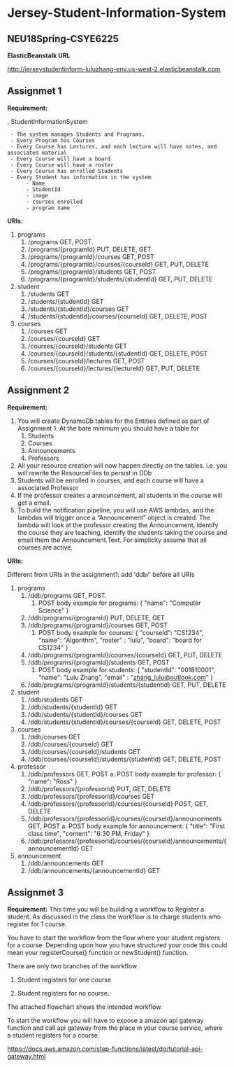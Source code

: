 # Jersey-Student-Information-System

## NEU18Spring-CSYE6225

**ElasticBeanstalk URL**

http://jerseystudentinform-luluzhang-env.us-west-2.elasticbeanstalk.com

## Assignmet 1
**Requirement:**

. StudentInformationSystem 

     - The system manages Students and Programs.
     - Every Program has Courses
     - Every Course has Lectures, and each lecture will have notes, and associated material
     - Every Course will have a board
     - Every Course will have a roster 
     - Every Course has enrolled Students
     - Every Student has information in the system 
          - Name        
          - StudentId
          - image     
          - courses enrolled
          - program name

**URIs:**

1. programs
    1. /programs    GET, POST.
    2. /programs/{programId}    PUT, DELETE, GET
    3. /programs/{programId}/courses    GET, POST
    4. /programs/{programId}/courses/{courseId}     GET, PUT, DELETE
    5. /programs/{programId}/students   GET, POST
    6. /programs/{programId}/students/{studentId}   GET, PUT, DELETE
2. student
    1. /students    GET
    2. /students/{studentId}    GET
    3. /students/{studentId}/courses    GET
    4. /students/{studentId}/courses/{courseId}     GET, DELETE, POST
3. courses
    1. /courses     GET
    2. /courses/{courseId}      GET
    3. /courses/{courseId}/students     GET
    4. /courses/{courseId}/students/{studentId}     GET, DELETE, POST
    5. /courses/{courseId}/lectures     GET, POST
    6. /courses/{courseId}/lectures/{lectureId}     GET, PUT, DELETE


## Assignment 2

**Requirement:**
1. You will create DynamoDb tables for the Entities defined as part of Assignment 1. 
At the bare minimum you should have a table for 
    1. Students
    2. Courses
    3. Announcements
    4. Professors
2. All your resource creation will now happen directly on the tables. i.e. you will rewrite the ResourceFiles to persist in DDb
3. Students will be enrolled in courses, and each course will have a associated Professor
4. If the professor creates a announcement, all students in the course will get a email. 
5. To build the notification pipeline, you will use AWS lambdas, and the lambdas will trigger once a “Announcement” object is created. The lambda will look at the professor creating the Announcement, identify the course they are teaching, identify the students taking the course and email them the Announcement.Text. For simplicity assume that all courses are active. 

**URIs:**

Different from URIs in the assignment1: add 'ddb/' before all URIs

1. programs
    1. /ddb/programs    GET, POST.
        1. POST body example for programs: {
                              	"name": "Computer Science"
                              }
    2. /ddb/programs/{programId}    PUT, DELETE, GET
    3. /ddb/programs/{programId}/courses    GET, POST
        1. POST body example for courses: {
                                          	"courseId": "CS1234",
                                          	"name": "Algorithm",
                                          	"roster" : "lulu",
                                          	"board": "board for CS1234"
                                          }
    4. /ddb/programs/{programId}/courses/{courseId}     GET, PUT, DELETE
    5. /ddb/programs/{programId}/students   GET, POST
        1. POST body example for students: {
                                           	"studentId": "001810001",
                                           	"name": "Lulu Zhang",
                                           	"email" : "zhang_lulu@outlook.com"
                                           }
    6. /ddb/programs/{programId}/students/{studentId}   GET, PUT, DELETE
2. student
    1. /ddb/students    GET
    2. /ddb/students/{studentId}    GET
    3. /ddb/students/{studentId}/courses    GET
    4. /ddb/students/{studentId}/courses/{courseId}     GET, DELETE, POST
3. courses
    1. /ddb/courses     GET
    2. /ddb/courses/{courseId}      GET
    3. /ddb/courses/{courseId}/students     GET
    4. /ddb/courses/{courseId}/students/{studentId}     GET, DELETE, POST
4. professor
    1. /ddb/professors      GET, POST
        a. POST body example for professor: {
                                            	"name": "Ross"
                                            }
    2. /ddb/professors/{professorId}    PUT, GET, DELETE
    3. /ddb/professors/{professorId}/courses       GET
    4. /ddb/professors/{professorId}/courses/{courseId}     POST, GET, DELETE
    5. /ddb/professors/{professorId}/courses/{courseId}/announcements       GET, POST
        a. POST body example for announcement: {
                                               	"title": "First class time",
                                               	"content": "6:30 PM, Friday"
                                               }
    6. /ddb/professors/{professorId}/courses/{courseId}/announcements/{announcementId}      GET
5. announcement
    1. /ddb/announcements       GET
    2. /ddb/announcements/{announcementId}       GET
    
## Assignmet 3
**Requirement:**
This time you will be building a workflow to Register a student. As discussed in the class the workflow is to charge students who register for 1 course.

You have to start the workflow from the flow where your student registers for a course. Depending upon how you have structured your code this could mean your registerCourse() function or newStudent() function. 

There are only two branches of the workflow

1. Student registers for one course

2. Student registers for no course.

The attached flowchart shows the intended workflow.

To start the workflow you will have to expose a amazon api gateway function and call api gateway from the place in your course service, where a student registers for a course.

https://docs.aws.amazon.com/step-functions/latest/dg/tutorial-api-gateway.html